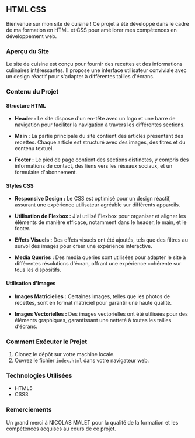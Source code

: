 ## HTML CSS

Bienvenue sur mon site de cuisine ! Ce projet a été développé dans le cadre de ma formation en HTML et CSS pour améliorer mes compétences en développement web.

### Aperçu du Site

Le site de cuisine est conçu pour fournir des recettes et des informations culinaires intéressantes. Il propose une interface utilisateur conviviale avec un design réactif pour s'adapter à différentes tailles d'écrans.

### Contenu du Projet

#### Structure HTML

- **Header :** Le site dispose d'un en-tête avec un logo et une barre de navigation pour faciliter la navigation à travers les différentes sections.
  
- **Main :** La partie principale du site contient des articles présentant des recettes. Chaque article est structuré avec des images, des titres et du contenu textuel.

- **Footer :** Le pied de page contient des sections distinctes, y compris des informations de contact, des liens vers les réseaux sociaux, et un formulaire d'abonnement.

#### Styles CSS

- **Responsive Design :** Le CSS est optimisé pour un design réactif, assurant une expérience utilisateur agréable sur différents appareils.

- **Utilisation de Flexbox :** J'ai utilisé Flexbox pour organiser et aligner les éléments de manière efficace, notamment dans le header, le main, et le footer.

- **Effets Visuels :** Des effets visuels ont été ajoutés, tels que des filtres au survol des images pour créer une expérience interactive.

- **Media Queries :** Des media queries sont utilisées pour adapter le site à différentes résolutions d'écran, offrant une expérience cohérente sur tous les dispositifs.

#### Utilisation d'Images

- **Images Matricielles :** Certaines images, telles que les photos de recettes, sont en format matriciel pour garantir une haute qualité.

- **Images Vectorielles :** Des images vectorielles ont été utilisées pour des éléments graphiques, garantissant une netteté à toutes les tailles d'écrans.

### Comment Exécuter le Projet

1. Clonez le dépôt sur votre machine locale.
2. Ouvrez le fichier `index.html` dans votre navigateur web.

### Technologies Utilisées

- HTML5
- CSS3

### Remerciements

Un grand merci à NICOLAS MALET pour la qualité de la formation et les compétences acquises au cours de ce projet.



 <!-- ANCHOR __________________________________________________________________________________________Fichier de Renaud Mercier___________________________________________________________________________________  -->